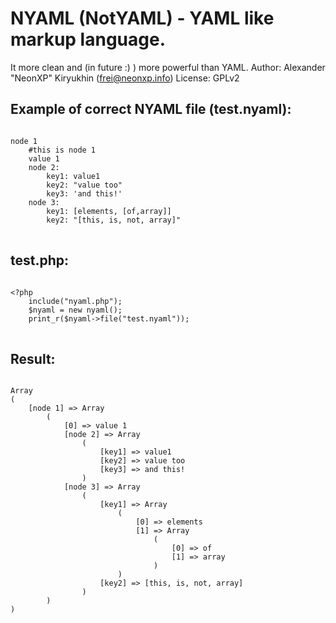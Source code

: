 NYAML (NotYAML) - YAML like markup language.
=============

It more clean and (in future :) ) more powerful than YAML.
Author: Alexander "NeonXP" Kiryukhin (frei@neonxp.info)
License: GPLv2

Example of correct NYAML file (test.nyaml):
------
<pre>
<code>
node 1
    #this is node 1
    value 1
    node 2:
        key1: value1
        key2: "value too"
        key3: 'and this!'
    node 3:
        key1: [elements, [of,array]]
        key2: "[this, is, not, array]"
</code>
</pre>
test.php:
------
<pre>
<code>
&lt;?php
    include("nyaml.php");
    $nyaml = new nyaml();
    print_r($nyaml->file("test.nyaml"));
</code>
</pre>
Result:
------
<pre>
<code>
Array
(
    [node 1] => Array
        (
            [0] => value 1
            [node 2] => Array
                (
                    [key1] => value1
                    [key2] => value too
                    [key3] => and this!
                )
            [node 3] => Array
                (
                    [key1] => Array
                        (
                            [0] => elements
                            [1] => Array
                                (
                                    [0] => of
                                    [1] => array
                                )
                        )
                    [key2] => [this, is, not, array]
                )
        )
)
</code>
</pre>